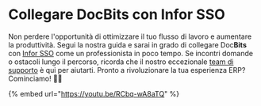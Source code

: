 # Collegare DocBits con Infor SSO

Non perdere l'opportunità di ottimizzare il tuo flusso di lavoro e aumentare la produttività. Segui la nostra guida e sarai in grado di collegare Doc**Bits** con [Infor SSO](https://docbits.com/de/doc/docbits-mit-infor/infor-sso-de/) come un professionista in poco tempo. Se incontri domande o ostacoli lungo il percorso, ricorda che il nostro eccezionale [team di supporto](https://docbits.com/de/doc/support-in-docbits/) è qui per aiutarti. Pronto a rivoluzionare la tua esperienza ERP? Cominciamo! 🚀🔗

{% embed url="https://youtu.be/RCbq-wA8aTQ" %}
